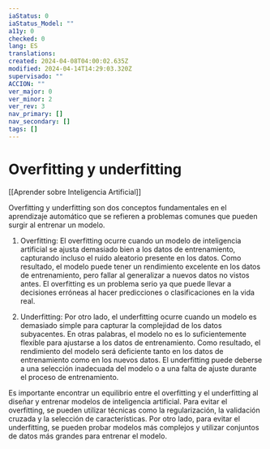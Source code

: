 ```yaml
---
iaStatus: 0
iaStatus_Model: ""
a11y: 0
checked: 0
lang: ES
translations: 
created: 2024-04-08T04:00:02.635Z
modified: 2024-04-14T14:29:03.320Z
supervisado: ""
ACCION: ""
ver_major: 0
ver_minor: 2
ver_rev: 3
nav_primary: []
nav_secondary: []
tags: []
---
```

# Overfitting y underfitting

[[Aprender sobre Inteligencia Artificial]]

Overfitting y underfitting son dos conceptos fundamentales en el aprendizaje automático que se refieren a problemas comunes que pueden surgir al entrenar un modelo.

1. Overfitting: El overfitting ocurre cuando un modelo de inteligencia artificial se ajusta demasiado bien a los datos de entrenamiento, capturando incluso el ruido aleatorio presente en los datos. Como resultado, el modelo puede tener un rendimiento excelente en los datos de entrenamiento, pero fallar al generalizar a nuevos datos no vistos antes. El overfitting es un problema serio ya que puede llevar a decisiones erróneas al hacer predicciones o clasificaciones en la vida real.

2. Underfitting: Por otro lado, el underfitting ocurre cuando un modelo es demasiado simple para capturar la complejidad de los datos subyacentes. En otras palabras, el modelo no es lo suficientemente flexible para ajustarse a los datos de entrenamiento. Como resultado, el rendimiento del modelo será deficiente tanto en los datos de entrenamiento como en los nuevos datos. El underfitting puede deberse a una selección inadecuada del modelo o a una falta de ajuste durante el proceso de entrenamiento.

Es importante encontrar un equilibrio entre el overfitting y el underfitting al diseñar y entrenar modelos de inteligencia artificial. Para evitar el overfitting, se pueden utilizar técnicas como la regularización, la validación cruzada y la selección de características. Por otro lado, para evitar el underfitting, se pueden probar modelos más complejos y utilizar conjuntos de datos más grandes para entrenar el modelo.
